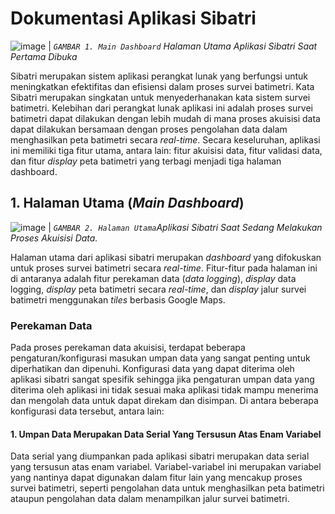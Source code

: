 # Dokumentasi Aplikasi Sibatri

![image](https://user-images.githubusercontent.com/74525957/194998459-b9a3bb52-e7ef-496a-8254-dd19905515ed.png)
| _`GAMBAR 1. Main Dashboard` Halaman Utama Aplikasi Sibatri Saat Pertama Dibuka_

Sibatri merupakan sistem aplikasi perangkat lunak yang berfungsi untuk meningkatkan efektifitas dan efisiensi dalam proses survei batimetri. Kata Sibatri merupakan singkatan untuk menyederhanakan kata sistem survei batimetri. Kelebihan dari perangkat lunak aplikasi ini adalah proses survei batimetri dapat dilakukan dengan lebih mudah di mana proses akuisisi data dapat dilakukan bersamaan dengan proses pengolahan data dalam menghasilkan peta batimetri secara _real-time_. Secara keseluruhan, aplikasi ini memiliki tiga fitur utama, antara lain: fitur akuisisi data, fitur validasi data, dan fitur _display_ peta batimetri yang terbagi menjadi tiga halaman dashboard.

## 1. Halaman Utama (_Main Dashboard_)

![image](https://user-images.githubusercontent.com/74525957/195000017-0d5b8810-f507-44d7-855f-0df5ec37be13.png)
| _`GAMBAR 2. Halaman Utama`Aplikasi Sibatri Saat Sedang Melakukan Proses Akuisisi Data._

Halaman utama dari aplikasi sibatri merupakan _dashboard_ yang difokuskan untuk proses survei batimetri secara _real-time_. Fitur-fitur pada halaman ini di antaranya adalah fitur perekaman data (_data logging_), _display_ data logging, _display_ peta batimetri secara _real-time_, dan _display_ jalur survei batimetri menggunakan _tiles_ berbasis Google Maps.

### Perekaman Data

Pada proses perekaman data akuisisi, terdapat beberapa pengaturan/konfigurasi masukan umpan data yang sangat penting untuk diperhatikan dan dipenuhi. Konfigurasi data yang dapat diterima oleh aplikasi sibatri sangat spesifik sehingga jika pengaturan umpan data yang diterima oleh aplikasi ini tidak sesuai maka aplikasi tidak mampu menerima dan mengolah data untuk dapat direkam dan disimpan. Di antara beberapa konfigurasi data tersebut, antara lain:

 #### 1. Umpan Data Merupakan Data Serial Yang Tersusun Atas Enam Variabel
Data serial yang diumpankan pada aplikasi sibatri merupakan data serial yang tersusun atas enam variabel. Variabel-variabel ini merupakan variabel yang nantinya dapat digunakan dalam fitur lain yang mencakup proses survei batimetri, seperti pengolahan data untuk menghasilkan peta batimetri ataupun pengolahan data dalam menampilkan jalur survei batimetri.
